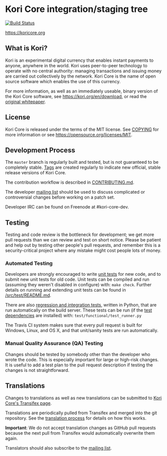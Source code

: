 Kori Core integration/staging tree
=====================================

[![Build Status](https://travis-ci.org/kori/kori.svg?branch=master)](https://travis-ci.org/kori/kori)

https://koricore.org

What is Kori?
----------------

Kori is an experimental digital currency that enables instant payments to
anyone, anywhere in the world. Kori uses peer-to-peer technology to operate
with no central authority: managing transactions and issuing money are carried
out collectively by the network. Kori Core is the name of open source
software which enables the use of this currency.

For more information, as well as an immediately useable, binary version of
the Kori Core software, see https://kori.org/en/download, or read the
[original whitepaper](https://koricore.org/kori.pdf).

License
-------

Kori Core is released under the terms of the MIT license. See [COPYING](COPYING) for more
information or see https://opensource.org/licenses/MIT.

Development Process
-------------------

The `master` branch is regularly built and tested, but is not guaranteed to be
completely stable. [Tags](https://github.com/kori/kori/tags) are created
regularly to indicate new official, stable release versions of Kori Core.

The contribution workflow is described in [CONTRIBUTING.md](CONTRIBUTING.md).

The developer [mailing list](https://lists.linuxfoundation.org/mailman/listinfo/kori-dev)
should be used to discuss complicated or controversial changes before working
on a patch set.

Developer IRC can be found on Freenode at #kori-core-dev.

Testing
-------

Testing and code review is the bottleneck for development; we get more pull
requests than we can review and test on short notice. Please be patient and help out by testing
other people's pull requests, and remember this is a security-critical project where any mistake might cost people
lots of money.

### Automated Testing

Developers are strongly encouraged to write [unit tests](src/test/README.md) for new code, and to
submit new unit tests for old code. Unit tests can be compiled and run
(assuming they weren't disabled in configure) with: `make check`. Further details on running
and extending unit tests can be found in [/src/test/README.md](/src/test/README.md).

There are also [regression and integration tests](/test), written
in Python, that are run automatically on the build server.
These tests can be run (if the [test dependencies](/test) are installed) with: `test/functional/test_runner.py`

The Travis CI system makes sure that every pull request is built for Windows, Linux, and OS X, and that unit/sanity tests are run automatically.

### Manual Quality Assurance (QA) Testing

Changes should be tested by somebody other than the developer who wrote the
code. This is especially important for large or high-risk changes. It is useful
to add a test plan to the pull request description if testing the changes is
not straightforward.

Translations
------------

Changes to translations as well as new translations can be submitted to
[Kori Core's Transifex page](https://www.transifex.com/projects/p/kori/).

Translations are periodically pulled from Transifex and merged into the git repository. See the
[translation process](doc/translation_process.md) for details on how this works.

**Important**: We do not accept translation changes as GitHub pull requests because the next
pull from Transifex would automatically overwrite them again.

Translators should also subscribe to the [mailing list](https://groups.google.com/forum/#!forum/kori-translators).
